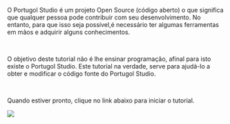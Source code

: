 O Portugol Studio é um projeto Open Source (código aberto) o que significa que qualquer pessoa pode contribuir com seu desenvolvimento. No entanto, para que isso seja possível,é necessário ter algumas ferramentas em mãos e adquirir alguns conhecimentos.

<br>

O objetivo deste tutorial não é lhe ensinar programação, afinal para isto existe o Portugol Studio. Este tutorial na verdade, serve para ajudá-lo a obter e modificar o código fonte do Portugol Studio.

<br>

Quando estiver pronto, clique no link abaixo para iniciar o tutorial.

[![](https://i.imgur.com/2oJIxdh.png)](https://github.com/UNIVALI-LITE/Portugol-Studio/wiki/Criando-uma-conta-no-GitHub)